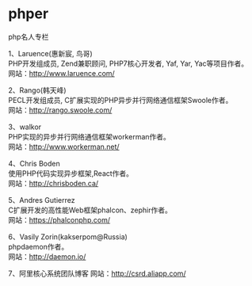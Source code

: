# phper
php名人专栏

1、Laruence(惠新宸, 鸟哥)  
PHP开发组成员, Zend兼职顾问, PHP7核心开发者, Yaf, Yar, Yac等项目作者。  
网站：http://www.laruence.com/  

2、Rango(韩天峰)  
PECL开发组成员, C扩展实现的PHP异步并行网络通信框架Swoole作者。  
网站：http://rango.swoole.com/

3、walkor  
PHP实现的异步并行网络通信框架workerman作者。  
网站：http://www.workerman.net/

4、Chris Boden  
使用PHP代码实现异步框架,React作者。  
网站：http://chrisboden.ca/

5、Andres Gutierrez  
C扩展开发的高性能Web框架phalcon、zephir作者。  
网站：https://phalconphp.com/

6、Vasily Zorin(kakserpom@Russia)  
phpdaemon作者。  
网站：http://daemon.io/

7、阿里核心系统团队博客
网站：http://csrd.aliapp.com/
